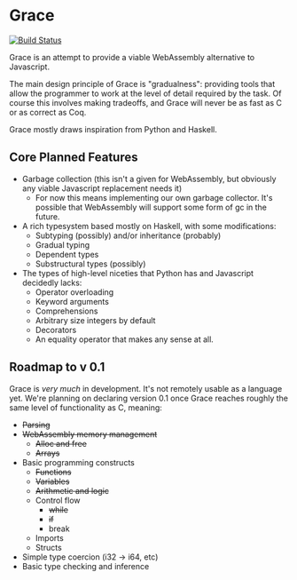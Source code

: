 # Grace
[![Build Status](https://travis-ci.com/vluzko/Grace.svg?branch=master)](https://travis-ci.com/vluzko/Grace)

Grace is an attempt to provide a viable WebAssembly alternative to Javascript.

The main design principle of Grace is "gradualness": providing tools that allow the programmer to work at the level of detail required by the task. Of course this involves making tradeoffs, and Grace will never be as fast as C or as correct as Coq.

Grace mostly draws inspiration from Python and Haskell.

## Core Planned Features
* Garbage collection (this isn't a given for WebAssembly, but obviously any viable Javascript replacement needs it)
    * For now this means implementing our own garbage collector. It's possible that WebAssembly will support some form of gc in the future.
* A rich typesystem based mostly on Haskell, with some modifications:
    * Subtyping (possibly) and/or inheritance (probably)
    * Gradual typing
    * Dependent types
    * Substructural types (possibly)
* The types of high-level niceties that Python has and Javascript decidedly lacks:
    * Operator overloading
    * Keyword arguments
    * Comprehensions
    * Arbitrary size integers by default
    * Decorators
    * An equality operator that makes any sense at all.

## Roadmap to v 0.1
Grace is *very much* in development. It's not remotely usable as a language yet. We're planning on declaring version 0.1 once Grace reaches roughly the same level of functionality as C, meaning:

* ~~Parsing~~
* ~~WebAssembly memory management~~
    * ~~Alloc and free~~
    * ~~Arrays~~
* Basic programming constructs
    * ~~Functions~~
    * ~~Variables~~
    * ~~Arithmetic and logic~~
    * Control flow
        * ~~while~~
        * ~~if~~
        * break
    * Imports
    * Structs
* Simple type coercion (i32 -> i64, etc)
* Basic type checking and inference
